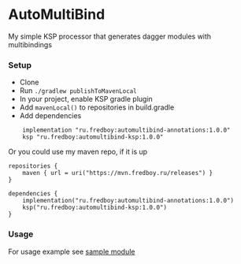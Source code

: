 # AutoMultiBind
My simple KSP processor that generates dagger modules with multibindings

### Setup
* Clone
* Run `./gradlew publishToMavenLocal`
* In your project, enable KSP gradle plugin
* Add `mavenLocal()` to repositories in build.gradle
* Add dependencies
```
    implementation "ru.fredboy:automultibind-annotations:1.0.0"
    ksp "ru.fredboy:automultibind-ksp:1.0.0"
```

Or you could use my maven repo, if it is up
```
repositories {
    maven { url = uri("https://mvn.fredboy.ru/releases") }
}

dependencies {
    implementation("ru.fredboy:automultibind-annotations:1.0.0")
    ksp("ru.fredboy:automultibind-ksp:1.0.0")
}
```

### Usage
For usage example see [sample module](https://github.com/fredboy/automultibind/blob/master/sample)
